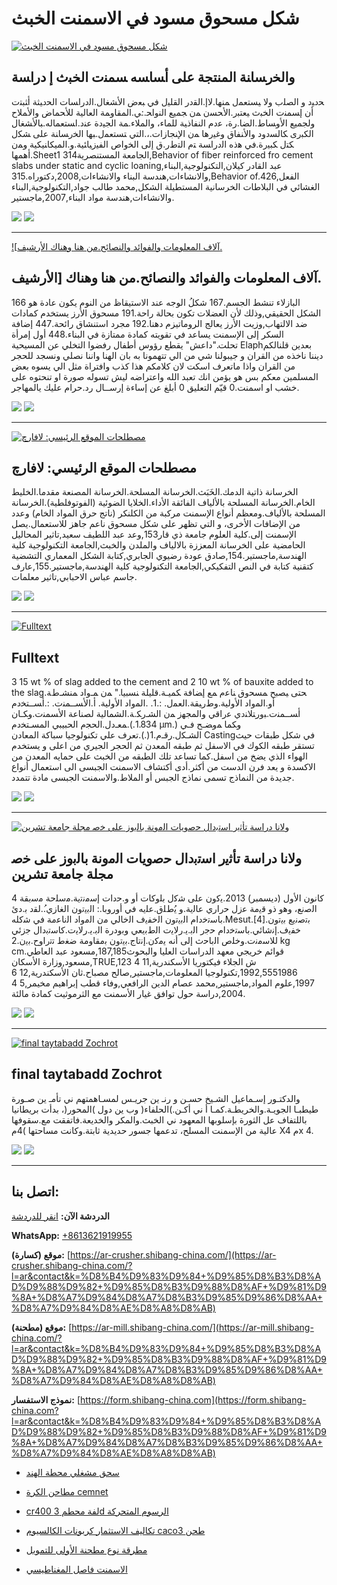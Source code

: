 # شكل مسحوق مسود في الاسمنت الخبث

<a href="https://swt.shibang-china.com/?l=ar&img&k=%D8%B4%D9%83%D9%84+%D9%85%D8%B3%D8%AD%D9%88%D9%82+%D9%85%D8%B3%D9%88%D8%AF+%D9%81%D9%8A+%D8%A7%D9%84%D8%A7%D8%B3%D9%85%D9%86%D8%AA+%D8%A7%D9%84%D8%AE%D8%A8%D8%AB" target="_blank">![شكل مسحوق مسود في الاسمنت الخبث](http://static.shibang-china.com/all-800x300/168.jpg)</a>

## ﻭﺍﻟﺨﺭﺴﺎﻨﺔ ﺍﻟﻤﻨﺘﺠﺔ ﻋﻠﻰ ﺃﺴﺎﺴﻪ ﺴﻤﻨﺕ ﺍﻟﺨﺒﺙ ﺇ ﺩﺭﺍﺴﺔ
ﺤﺩﻴﺩ ﻭ ﺍﻟﺼﻠﺏ ﻭﻻ ﻴﺴﺘﻌﻤل ﻤﻨﻬﺎ.ﻻﺇ.ﺍﻟﻘﺩﺭ ﺍﻟﻘﻠﻴل ﻓﻲ ﺒﻌﺽ ﺍﻷﺸﻐﺎل.ﺍﻟﺩﺭﺍﺴﺎﺕ ﺍﻟﺤﺩﻴﺜﺔ ﺃﺜﺒﺘﺕ ﺃﻥ ﺇﺴﻤﻨﺕ ﺍﻟﺨﺒﺙ ﻴﻌﺘﺒﺭ.ﺍﻷﺤﺴﻥ ﻤﻥ ﺠﻤﻴﻊ ﺍﻟﻨﻭﺍﺤ.:ﻲ.ﺍﻟﻤﻘﺎﻭﻤﺔ ﺍﻟﻌﺎﻟﻴﺔ ﻟﻸﺤﻤﺎﺽ ﻭﺍﻷﻤﻼﺡ ﻭﻟﺠﻤﻴﻊ ﺍﻷﻭﺴﺎﻁ.ﺍﻟﻀﺎ.ﺭﺓ، ﻋﺩﻡ ﺍﻟﻨﻔﺎﺫﻴﺔ ﻟﻠﻤﺎﺀ، ﻭﺍﻟﻤﻼﺀ.ﻤﺔ ﺍﻟﺠﻴﺩﺓ ﻋﻨﺩ.ﺍﺴﺘﻌﻤﺎﻟﻪ.ﺒﺎﻷﺸﻐﺎل ﺍﻟﻜﺒﺭﻯ ﻜﺎﻟﺴﺩﻭﺩ ﻭﺍﻷﻨﻔﺎﻕ ﻭﻏﻴﺭﻫﺎ ﻤﻥ ﺍﻹﻨﺠﺎﺯﺍﺕ.،.ﺍﻟﺘﻲ ﺘﺴﺘﻌﻤل.ﺒﻬﺎ ﺍﻟﺨﺭﺴﺎﻨﺔ ﻋﻠﻰ ﺸﻜل ﻜﺘل ﻜﺒﻴﺭﺓ.ﻓﻲ ﻫﺫﻩ ﺍﻟﺩﺭﺍﺴﺔ ﺘﻡ ﺍﻟﺘﻁﺭ.ﻕ ﺇﻟﻰ ﺍﻟﺨﻭﺍﺹ ﺍﻟﻔﻴﺯﻴﺎﺌﻴﺔ.ﻭ.ﺍﻟﻤﻴﻜﺎﻨﻴﻜﻴﺔ ﻭﻤﻥ ﺃﻫﻤﻬﺎ.Sheet1 الجامعة المستنصرية314,Behavior of fiber reinforced fro cement slabs under static and cyclic loaning,عبد القادر كيلان,التكنولوجية,البناء والانشاءات,هندسة البناء والانشاءات,2008,دكتوراه.315,Behavior of.426,الفعل الغشائي في البلاطات الخرسانية المستطيلة الشكل,محمد طالب جواد,التكنولوجية,البناء والانشاءات,هندسة مواد البناء,2007,ماجستير.


<a href="https://whatsapp.shibangsoft.com/WhatsApp.php" target="_blank" title="WhatsApp">![](http://static.shibang-china.com/icon/whatsapp.png)</a> <a href="https://swt.shibang-china.com/?l=ar&icon&k=%D8%B4%D9%83%D9%84+%D9%85%D8%B3%D8%AD%D9%88%D9%82+%D9%85%D8%B3%D9%88%D8%AF+%D9%81%D9%8A+%D8%A7%D9%84%D8%A7%D8%B3%D9%85%D9%86%D8%AA+%D8%A7%D9%84%D8%AE%D8%A8%D8%AB" target="_blank">![](http://static.shibang-china.com/icon/chat-ar.png)</a>

---

<a href="https://swt.shibang-china.com/?l=ar&img&k=%D8%B4%D9%83%D9%84+%D9%85%D8%B3%D8%AD%D9%88%D9%82+%D9%85%D8%B3%D9%88%D8%AF+%D9%81%D9%8A+%D8%A7%D9%84%D8%A7%D8%B3%D9%85%D9%86%D8%AA+%D8%A7%D9%84%D8%AE%D8%A8%D8%AB" target="_blank">![آلاف المعلومات والفوائد والنصائح.من هنا وهناك [الأرشيف.](http://static.shibang-china.com/all-800x300/930.jpg)</a>

## آلاف المعلومات والفوائد والنصائح.من هنا وهناك [الأرشيف.
166 البازلاء تنشط الجسم.167 شكلُ الوجه عند الاستيقاظ من النوم يكون عادة هو الشكل الحقيقي,وذلك لأن العضلات تكون بحالة راحة.191 مسحوق الأرز يستخدم كمادات ضد الالتهاب,وزيت الأرز يعالج الروماتيزم دهنا.192 مجرد استنشاق رائحة.447 إضافة السكر إلى الإسمنت يساعد في تقويته كمادة ممتازة في البناء.448 أول إمرأة تحلت.&quot;داعش&quot; يقطع رؤوس أطفال رفضوا التخلي عن المسيحية Elaphبعدين قلنالكم ديننا ناخذه من القران و جيبولنا شي من الي تتهمونا به بان الهنا واننا نصلي ونسجد للحجر من القران واذا ماتعرف اسكت لان كلامكم هذا كذب وافتراة مثل الي يسوه بعض المسلمين معكم بس هو يؤمن انك تعبد الله واعتراضه ليش تسوله صورة او تنحتوه على خشب او اسمنت.0 قيّم التعليق 0 أبلغ عن إساءة إرســال رد.حرام عليك يالمهاجر.


<a href="https://whatsapp.shibangsoft.com/WhatsApp.php" target="_blank" title="WhatsApp">![](http://static.shibang-china.com/icon/whatsapp.png)</a> <a href="https://swt.shibang-china.com/?l=ar&icon&k=%D8%B4%D9%83%D9%84+%D9%85%D8%B3%D8%AD%D9%88%D9%82+%D9%85%D8%B3%D9%88%D8%AF+%D9%81%D9%8A+%D8%A7%D9%84%D8%A7%D8%B3%D9%85%D9%86%D8%AA+%D8%A7%D9%84%D8%AE%D8%A8%D8%AB" target="_blank">![](http://static.shibang-china.com/icon/chat-ar.png)</a>

---

<a href="https://swt.shibang-china.com/?l=ar&img&k=%D8%B4%D9%83%D9%84+%D9%85%D8%B3%D8%AD%D9%88%D9%82+%D9%85%D8%B3%D9%88%D8%AF+%D9%81%D9%8A+%D8%A7%D9%84%D8%A7%D8%B3%D9%85%D9%86%D8%AA+%D8%A7%D9%84%D8%AE%D8%A8%D8%AB" target="_blank">![مصطلحات الموقع الرئيسي: لافارچ](http://static.shibang-china.com/all-800x300/425.jpg)</a>

## مصطلحات الموقع الرئيسي: لافارچ
الخرسانة ذاتية الدمك.الخَبَث.الخرسانة المسلحة.الخرسانة المصنعة مقدما.الخليط الخام.الخرسانة المسلحة بالألياف الفائقة الأداء.الخلايا الضوئية (الفوتوفلطية).الخرسانة المسلحة بالألياف.ومعظم أنواع الإسمنت مركبة من الكلنكر (ناتج حرق المواد الخام) وعدد من الإضافات الأخرى، و التي تظهر على شكل مسحوق ناعم جاهز للاستعمال.يصل الإسمنت إلى.كلية العلوم جامعة ذي قار153,وعد عبد اللطيف سعيد,تاثير المحاليل الحامضية على الخرسانة المعززة بالالياف والملدن والخبث,الجامعة التكنولوجية كلية الهندسة,ماجستير.154,صادق عودة رضيوي الجابري,كتابة الشكل المعماري التشضية كتقنية كتابة في النص التفكيكي,الجامعة التكنولوجية كلية الهندسة,ماجستير.155,عارف جاسم عباس الاحبابي,تاثير معلمات.


<a href="https://whatsapp.shibangsoft.com/WhatsApp.php" target="_blank" title="WhatsApp">![](http://static.shibang-china.com/icon/whatsapp.png)</a> <a href="https://swt.shibang-china.com/?l=ar&icon&k=%D8%B4%D9%83%D9%84+%D9%85%D8%B3%D8%AD%D9%88%D9%82+%D9%85%D8%B3%D9%88%D8%AF+%D9%81%D9%8A+%D8%A7%D9%84%D8%A7%D8%B3%D9%85%D9%86%D8%AA+%D8%A7%D9%84%D8%AE%D8%A8%D8%AB" target="_blank">![](http://static.shibang-china.com/icon/chat-ar.png)</a>

---

<a href="https://swt.shibang-china.com/?l=ar&img&k=%D8%B4%D9%83%D9%84+%D9%85%D8%B3%D8%AD%D9%88%D9%82+%D9%85%D8%B3%D9%88%D8%AF+%D9%81%D9%8A+%D8%A7%D9%84%D8%A7%D8%B3%D9%85%D9%86%D8%AA+%D8%A7%D9%84%D8%AE%D8%A8%D8%AB" target="_blank">![Fulltext](http://static.shibang-china.com/all-800x300/1521.jpg)</a>

## Fulltext
3 15 wt % of slag added to the cement and 2 10 wt % of bauxite added to the slag.ﺤﺘﻰ ﻴﺼﺒﺢ ﻤﺴﺤﻭﻕ ﻨﺎﻋﻡ ﻤﻊ ﺇﻀﺎﻓﺔ ﻜﻤﻴـﺔ.ﻗﻠﻴﻠﺔ ﻨﺴﺒﻴﺎ.&quot; ﻤﻥ ﻤـﻭﺍﺩ ﻤﻨﺸـﻁﺔ ﺃﻭ.ﺍﻟﻤﻭﺍﺩ ﺍﻷﻭﻟﻴﺔ.ﻭﻁﺭﻴﻘﺔ.ﺍﻟﻌﻤل. :.1. .ﺍﻟﻤﻭﺍﺩ ﺍﻷﻭﻟﻴﺔ. ﺃ.ﺍﻷﺴــﻤﻨﺕ. :.ﺃﺴــﺘﺨﺩﻡ ﺃﺴــﻤﻨﺕ.ﺒﻭﺭﺘﻼﻨﺩﻱ ﻋﺭﺍﻗﻲ ﻭﺍﻟﻤﺠﻬﺯ ﻤﻥ ﺍﻟﺸـﺭﻜ.ﺔ.ﺍﻟﺸﻤﺎﻟﻴﺔ ﻟﺼﻨﺎﻋﺔ ﺍﻷﺴﻤﻨﺕ.ﻭﻜـﺎﻥ ﻤﻌـﺩل.ﺍﻟﺤﺠﻡ ﺍﻟﺤﺒﻴﺒﻲ ﺍﻟﻤﺴـﺘﺨﺩﻡ.(.1.834 µm.) ﻭﻜﻤﺎ ﻤﻭﻀـﺢ ﻓـﻲ ﺍﻟﺸـﻜل.ﺭﻗـﻡ.1(.).تعرف علي تكنولوجيا سباكة المعادن Castingفي شكل طبقات حيث تستقر طبقه الكوك في الاسفل ثم طبقه المعدن ثم الحجر الجيري من اعلى و يستخدم الهواء الذي يضخ من اسفل.كما تساعد تلك الطبقه من الخبث على حمايه المعدن من الاكسدة و يعد فرن الدست من أكثر.أدى أكتشاف الاسمنت الجبسى الى استعمال أنواع جديدة من النماذج تسمى نماذج الجبس أو الملاط.والاسمنت الجبسى مادة تتمدد.


<a href="https://whatsapp.shibangsoft.com/WhatsApp.php" target="_blank" title="WhatsApp">![](http://static.shibang-china.com/icon/whatsapp.png)</a> <a href="https://swt.shibang-china.com/?l=ar&icon&k=%D8%B4%D9%83%D9%84+%D9%85%D8%B3%D8%AD%D9%88%D9%82+%D9%85%D8%B3%D9%88%D8%AF+%D9%81%D9%8A+%D8%A7%D9%84%D8%A7%D8%B3%D9%85%D9%86%D8%AA+%D8%A7%D9%84%D8%AE%D8%A8%D8%AB" target="_blank">![](http://static.shibang-china.com/icon/chat-ar.png)</a>

---

<a href="https://swt.shibang-china.com/?l=ar&img&k=%D8%B4%D9%83%D9%84+%D9%85%D8%B3%D8%AD%D9%88%D9%82+%D9%85%D8%B3%D9%88%D8%AF+%D9%81%D9%8A+%D8%A7%D9%84%D8%A7%D8%B3%D9%85%D9%86%D8%AA+%D8%A7%D9%84%D8%AE%D8%A8%D8%AB" target="_blank">![وﻻﻧﺎ دراﺳﺔ ﺗﺄﺛﻳر اﺳﺗﺑداﻝ ﺣﺻوﻳﺎت اﻟﻣوﻧﺔ ﺑﺎﻟﺑوز ﻋﻠﻰ ﺧﺻ مجلة جامعة تشرين](http://static.shibang-china.com/all-800x300/739.jpg)</a>

## وﻻﻧﺎ دراﺳﺔ ﺗﺄﺛﻳر اﺳﺗﺑداﻝ ﺣﺻوﻳﺎت اﻟﻣوﻧﺔ ﺑﺎﻟﺑوز ﻋﻠﻰ ﺧﺻ مجلة جامعة تشرين
4 كانون الأول (ديسمبر) 2013.ﻳﻛون ﻋﻠﻰ ﺷﻛﻝ ﺑﻠوﻛﺎت أو و.ﺣدات إﺳﻣﻧﺗﻳﺔ.ﻣﺳﻠﺣﺔ ﻣﺳﺑﻘﺔ اﻟﺻﻧﻊ، وﻫو ذو ﻗﻳﻣﺔ ﻋزﻝ ﺣراري ﻋﺎﻟﻳﺔ.و ﻳُطﻠق.ﻋﻠﻳﻪ ﻓﻲ أوروﺑﺎ.: اﻟﺑﻳﺗون اﻟﻐﺎزي.ُ.ﻟﻘد ﺑ.دئ ﺑﺎﺳﺗﺧدام اﻟﺑﻳﺗون اﻟﺧﻔﻳف اﻟﺧﺎﻟﻲ ﻣن اﻟﻣواد اﻟﻧﺎﻋﻣﺔ ﻓﻲ ﺷﻛﻠﻪ.Mesut.[4].ﺑﺗﺻﻧﻳﻊ ﺑﻳﺗون ﺧﻔﻳف.إﻧﺷﺎﺋﻲ.ﺑﺎﺳﺗﺧدام ﺣﺟر اﻟﺑ.ﻳ.رﻻﻳت اﻟطﺑﻳﻌﻲ وﺑودرة اﻟﺑ.ﻳ.رﻻﻳت.ﻛﺎﺳﺗﺑداﻝ ﺟزﺋﻲ ﻟﻼﺳﻣﻧت.وﺧﻠص اﻟﺑﺎﺣث إﻟﻰ أﻧﻪ ﻳﻣﻛن.إﻧﺗﺎج.ﺑﻳﺗون ﺑﻣﻘﺎوﻣﺔ ﺿﻐط ﺗﺗراوح.ﺑﻳن.2 kg cm.قوائم خريجي معهد الدراسات العليا والبحوث187,185,مسعود عبد العاطي مسعود,وزارة الأسكان,TRUE,123 ش الجلاء فيكتوريا الأسكندرية,11 4 1992,5551986,تكنولوجيا المعلومات,ماجستير,صالح مصباح.ثان الأسكندرية,12 6 1997,علوم المواد,ماجستير,محمد عصام الدين الرافعي,وفاء قطب إبراهيم مخيمر,5 4 2004,دراسة حول توافق غيار الأسمنت مع الثرموثيت كمادة مالئة.


<a href="https://whatsapp.shibangsoft.com/WhatsApp.php" target="_blank" title="WhatsApp">![](http://static.shibang-china.com/icon/whatsapp.png)</a> <a href="https://swt.shibang-china.com/?l=ar&icon&k=%D8%B4%D9%83%D9%84+%D9%85%D8%B3%D8%AD%D9%88%D9%82+%D9%85%D8%B3%D9%88%D8%AF+%D9%81%D9%8A+%D8%A7%D9%84%D8%A7%D8%B3%D9%85%D9%86%D8%AA+%D8%A7%D9%84%D8%AE%D8%A8%D8%AB" target="_blank">![](http://static.shibang-china.com/icon/chat-ar.png)</a>

---

<a href="https://swt.shibang-china.com/?l=ar&img&k=%D8%B4%D9%83%D9%84+%D9%85%D8%B3%D8%AD%D9%88%D9%82+%D9%85%D8%B3%D9%88%D8%AF+%D9%81%D9%8A+%D8%A7%D9%84%D8%A7%D8%B3%D9%85%D9%86%D8%AA+%D8%A7%D9%84%D8%AE%D8%A8%D8%AB" target="_blank">![final taytabadd Zochrot](http://static.shibang-china.com/all-800x300/1317.jpg)</a>

## final taytabadd Zochrot
والدكتـور إسـماعيل الشـيخ حسـن و رنـ ين جريـس لمسـاهمتهم ني تأمـ ين صـورة طيطبـا الجويـة.والخريطـة.كمـا أ ني أكـن.)الحلفاء( وب ين دول )المحور(، بدأت بريطانيا باللتفاف عل الثورة بإسلوبها المعهود ني الخبث.والمكر والخديعة.فاتفقت مع.سقوفها عالية من الإسمنت المسلح، تدعمها جسور حديدية ثابتة.وكانت مساحتها )4م X4 مx 4.

<a href="https://whatsapp.shibangsoft.com/WhatsApp.php" target="_blank" title="WhatsApp">![](http://static.shibang-china.com/icon/whatsapp.png)</a> <a href="https://swt.shibang-china.com/?l=ar&icon&k=%D8%B4%D9%83%D9%84+%D9%85%D8%B3%D8%AD%D9%88%D9%82+%D9%85%D8%B3%D9%88%D8%AF+%D9%81%D9%8A+%D8%A7%D9%84%D8%A7%D8%B3%D9%85%D9%86%D8%AA+%D8%A7%D9%84%D8%AE%D8%A8%D8%AB" target="_blank">![](http://static.shibang-china.com/icon/chat-ar.png)</a>

---
## اتصل بنا:

**الدردشة الآن:** [انقر للدردشة](https://swt.shibang-china.com?l=ar&contact&k=%D8%B4%D9%83%D9%84+%D9%85%D8%B3%D8%AD%D9%88%D9%82+%D9%85%D8%B3%D9%88%D8%AF+%D9%81%D9%8A+%D8%A7%D9%84%D8%A7%D8%B3%D9%85%D9%86%D8%AA+%D8%A7%D9%84%D8%AE%D8%A8%D8%AB)

**WhatsApp:**  [+8613621919955](https://whatsapp.shibangsoft.com/WhatsApp.php)

**موقع (كسارة):** [https://ar-crusher.shibang-china.com/](https://ar-crusher.shibang-china.com/?l=ar&contact&k=%D8%B4%D9%83%D9%84+%D9%85%D8%B3%D8%AD%D9%88%D9%82+%D9%85%D8%B3%D9%88%D8%AF+%D9%81%D9%8A+%D8%A7%D9%84%D8%A7%D8%B3%D9%85%D9%86%D8%AA+%D8%A7%D9%84%D8%AE%D8%A8%D8%AB)

**موقع (مطحنة):** [https://ar-mill.shibang-china.com/](https://ar-mill.shibang-china.com/?l=ar&contact&k=%D8%B4%D9%83%D9%84+%D9%85%D8%B3%D8%AD%D9%88%D9%82+%D9%85%D8%B3%D9%88%D8%AF+%D9%81%D9%8A+%D8%A7%D9%84%D8%A7%D8%B3%D9%85%D9%86%D8%AA+%D8%A7%D9%84%D8%AE%D8%A8%D8%AB)

**نموذج الاستفسار:** [https://form.shibang-china.com](https://form.shibang-china.com?l=ar&contact&k=%D8%B4%D9%83%D9%84+%D9%85%D8%B3%D8%AD%D9%88%D9%82+%D9%85%D8%B3%D9%88%D8%AF+%D9%81%D9%8A+%D8%A7%D9%84%D8%A7%D8%B3%D9%85%D9%86%D8%AA+%D8%A7%D9%84%D8%AE%D8%A8%D8%AB)

* [سحق مشغلي محطة الهند](../27/%D8%B3%D8%AD%D9%82%20%D9%85%D8%B4%D8%BA%D9%84%D9%8A%20%D9%85%D8%AD%D8%B7%D8%A9%20%D8%A7%D9%84%D9%87%D9%86%D8%AF.md)

* [مطاحن الكرة cemnet](../27/%D9%85%D8%B7%D8%A7%D8%AD%D9%86%20%D8%A7%D9%84%D9%83%D8%B1%D8%A9%20cemnet.md)

* [cr400 لفة محطم 3d الرسوم المتحركة](../28/cr400%20%D9%84%D9%81%D8%A9%20%D9%85%D8%AD%D8%B7%D9%85%203d%20%D8%A7%D9%84%D8%B1%D8%B3%D9%88%D9%85%20%D8%A7%D9%84%D9%85%D8%AA%D8%AD%D8%B1%D9%83%D8%A9.md)

* [تكاليف الاستثمار كربونات الكالسيوم caco3 طحن](../30/%D8%AA%D9%83%D8%A7%D9%84%D9%8A%D9%81%20%D8%A7%D9%84%D8%A7%D8%B3%D8%AA%D8%AB%D9%85%D8%A7%D8%B1%20%D9%83%D8%B1%D8%A8%D9%88%D9%86%D8%A7%D8%AA%20%D8%A7%D9%84%D9%83%D8%A7%D9%84%D8%B3%D9%8A%D9%88%D9%85%20caco3%20%D8%B7%D8%AD%D9%86.md)

* [مطرقة نوع مطحنة الأولى للتمويل](../28/%D9%85%D8%B7%D8%B1%D9%82%D8%A9%20%D9%86%D9%88%D8%B9%20%D9%85%D8%B7%D8%AD%D9%86%D8%A9%20%D8%A7%D9%84%D8%A3%D9%88%D9%84%D9%89%20%D9%84%D9%84%D8%AA%D9%85%D9%88%D9%8A%D9%84.md)

* [الاسمنت فاصل المغناطيسي](../30/%D8%A7%D9%84%D8%A7%D8%B3%D9%85%D9%86%D8%AA%20%D9%81%D8%A7%D8%B5%D9%84%20%D8%A7%D9%84%D9%85%D8%BA%D9%86%D8%A7%D8%B7%D9%8A%D8%B3%D9%8A.md)